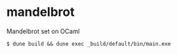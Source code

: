 # mandelbrot
Mandelbrot set on OCaml

```
$ dune build && dune exec _build/default/bin/main.exe
```
